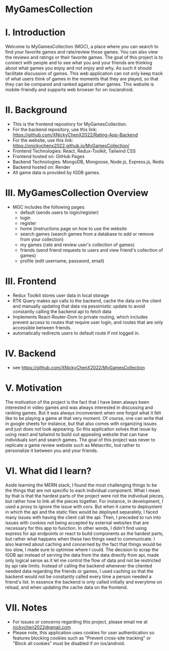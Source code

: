 # MyGamesCollection
# I. Introduction
Welcome to MyGamesCollection (MGC), a place where you can search to find your favorite games and rate/review those games. You can also view the reviews and ratings or their favorite games. The goal of this project is to connect with people and to see what you and your friends are thinking about what games you enjoy and not enjoy and why. As such it should facilitate discussion of games. This web application can not only keep track of what users think of games in the moments that they are played, so that they can be compared and ranked against other games. This website is mobile-friendly and supports web browser for on ios/android. 
# II. Background
* This is the frontend repository for MyGamesCollection.   
* For the backend repository, use this link: https://github.com/XNickyChenX2022/Rating-App-Backend
* For the website, use this link: https://xnickychenx2022.github.io/MyGamesCollection/
* Frontend Technologies: React, Redux-Toolkit, Tailwind CSS
* Frontend hosted on: GitHub Pages
* Backend Technologies: MongoDB, Mongoose, Node.js, Express.js, Redis 
* Backend hosted on: Render
* All game data is provided by IGDB games.
# III. MyGamesCollection Overview
* MGC includes the following pages:
  * default (sends users to login/register)
  * login
  * register
  * home (instructions page on how to use the website
  * search games (search games from a database to add or remove from your collection)
  * my games (rate and review user's collection of games)
  * friends (send friend requests to users and view friend's collection of games)
  * profile (edit username, password, email)
# III. Frontend
* Redux Toolkit stores user data in local storage 
* RTK Query makes api calls to the backend, cache the data on the client and manually updating that data via pessimistic update to avoid constantly calling the backend api to fetch data
* Implements React-Router-Dom to private routing, which includes prevent access to routes that require user login, and routes that are only accessible between friends.
* automatically redirects users to default route if not logged in.
# IV. Backend
* see https://github.com/XNickyChenX2022/MyGamesCollection
# V. Motivation
The motivation of the project is the fact that I have been always been interested in video games and was always interested in discussing and ranking games. But it was always inconvenient when one forgot what it felt like to be playing a game at that very moment. Of course, one can write that in google sheets for instance, but that also comes with organizing issues and just does not look appearing. So this application solves that issue by using react and tailwind to build out appealing website that can have individuals sort and search games. The goal of this project was never to replicate a game review website such as Metacritic, but rather to personalize it between you and your friends.
# VI. What did I learn?
Aside learning the MERN stack, I found the most challenging things to be the things that are not specific to each individual component. What I mean by that is that the hardest parts of the project were not the individual pieces, but rather how to link all the pieces together. For instance, in development, I used a proxy to ignore the issue with cors. But when it came to deployment in which the api and the static files would be deployed separately, I faced many issues with having the client call the api. Then, I preceded to run into issues with cookies not being accepted by external websites that are necessary for this app to function. In other words, I didn't find using express for api endpoints or react to build components as the hardest parts, but rather what happens when these two things need to communicate. I also learned about caching and concerned by the fact that things would be too slow, I made sure to optimise where I could. The decision to scrap the IGDB api instead of serving the data from the data directly from api, made only logical sense as it let me control the flow of data and not be restricted by api rate limits. Instead of calling the backend whenever the cliented needed data regarding the friends or games, I used caching so that the backend would not be constantly called every time a person needed a friend's list. In essence the backend is only called initially and everytime on reload, and when updating the cache data on the frontend.
# VII. Notes
* For issues or concerns regarding this project, please email me at nickychen2022@gmail.com
* Please note, this application uses cookies for user authentication so features blocking cookies such as "Prevent cross-site tracking" or "Block all cookies" must be disabled if on ios/android.
